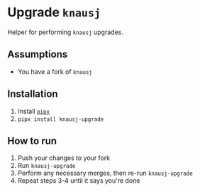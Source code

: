 # Upgrade `knausj`

Helper for performing `knausj` upgrades.

## Assumptions

- You have a fork of `knausj`

## Installation

1. Install [`pipx`](https://pypa.github.io/pipx/)
2. `pipx install knausj-upgrade`

## How to run

1. Push your changes to your fork
2. Run `knausj-upgrade`
3. Perform any necessary merges, then re-run `knausj-upgrade`
4. Repeat steps 3-4 until it says you're done
